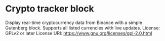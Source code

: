 # Crypto tracker block
Display real-time cryptocurrency data from Binance with a simple Gutenberg block. Supports all listed currencies with live updates.
License: GPLv2 or later
License URI: https://www.gnu.org/licenses/gpl-2.0.html
